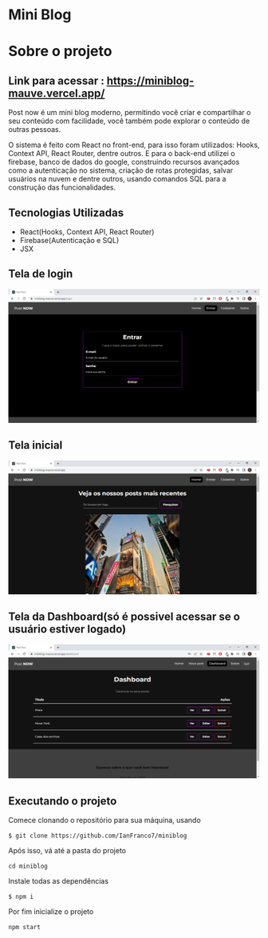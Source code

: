 # Mini Blog

# Sobre o projeto

## Link para acessar : https://miniblog-mauve.vercel.app/

Post now é um mini blog moderno, permitindo você criar e compartilhar o seu conteúdo com facilidade, você também pode explorar o conteúdo de outras pessoas.

O sistema é feito com React no front-end, para isso foram utilizados: Hooks, Context API, React Router, dentre outros. E para o back-end utilizei o firebase, banco de dados do google, construindo recursos avançados como a autenticação no sistema, criação de rotas protegidas, salvar usuários na nuvem e dentre outros, usando comandos SQL para a construção das funcionalidades.

## Tecnologias Utilizadas

- React(Hooks, Context API, React Router)
- Firebase(Autenticação e SQL)
- JSX


## Tela de login
![](https://raw.githubusercontent.com/IanFranco7/Caixa-de-som/main/assets/login.png)

## Tela inicial
![](https://raw.githubusercontent.com/IanFranco7/Caixa-de-som/main/assets/home.png)

## Tela da Dashboard(só é possivel acessar se o usuário estiver logado)
![](https://raw.githubusercontent.com/IanFranco7/Caixa-de-som/main/assets/dashboard.png)

## Executando o projeto

Comece clonando o repositório para sua máquina, usando

``` 
$ git clone https://github.com/IanFranco7/miniblog
```

Após isso, vá até a pasta do projeto

``` 
cd miniblog
```

Instale todas as dependências

``` 
$ npm i
```

Por fim inicialize o projeto

``` 
npm start
```
